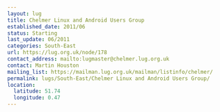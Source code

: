 ```yaml
---
layout: lug
title: Chelmer Linux and Android Users Group
established_date: 2011/06
status: Starting
last_update: 06/2011
categories: South-East
url: https://lug.org.uk/node/178
contact_address: mailto:lugmaster@chelmer.lug.org.uk
contact: Martin Houston
mailing_list: https://mailman.lug.org.uk/mailman/listinfo/chelmer/
permalink: lugs/South-East/Chelmer Linux and Android Users Group/
location:
  latitude: 51.74
  longitude: 0.47
---
```

